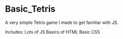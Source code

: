 # Basic_Tetris
A very simple Tetris game I made to get familiar with JS.

Includes:
  Lots of JS 
  Basics of HTML
  Basic CSS
